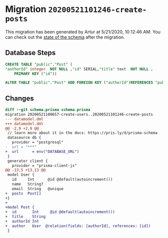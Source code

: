 # Migration `20200521101246-create-posts`

This migration has been generated by Artur  at 5/21/2020, 10:12:46 AM.
You can check out the [state of the schema](./schema.prisma) after the migration.

## Database Steps

```sql
CREATE TABLE "public"."Post" (
"authorId" integer  NOT NULL ,"id" SERIAL,"title" text  NOT NULL ,
    PRIMARY KEY ("id"))

ALTER TABLE "public"."Post" ADD FOREIGN KEY ("authorId")REFERENCES "public"."User"("id") ON DELETE CASCADE  ON UPDATE CASCADE
```

## Changes

```diff
diff --git schema.prisma schema.prisma
migration 20200521100657-create-users..20200521101246-create-posts
--- datamodel.dml
+++ datamodel.dml
@@ -2,9 +2,9 @@
 // learn more about it in the docs: https://pris.ly/d/prisma-schema
 datasource db {
   provider = "postgresql"
-  url = "***"
+  url      = env("DATABASE_URL")
 }
 generator client {
   provider = "prisma-client-js"
@@ -13,5 +13,13 @@
 model User {
   id     Int      @id @default(autoincrement())
   name   String?
   email  String   @unique
+  posts  Post[]
+}
+
+model Post {
+  id       Int     @id @default(autoincrement())
+  title    String
+  authorId Int
+  author   User  @relation(fields: [authorId], references: [id])
 }
```


